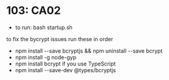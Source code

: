 # 103: CA02
* to run: bash startup.sh

to fix the bycrypt issues run these in order
* npm install --save bcryptjs && npm uninstall --save bcrypt
* npm install -g node-gyp
* npm install bcrypt
if you use TypeScript
* npm install --save-dev @types/bcryptjs
